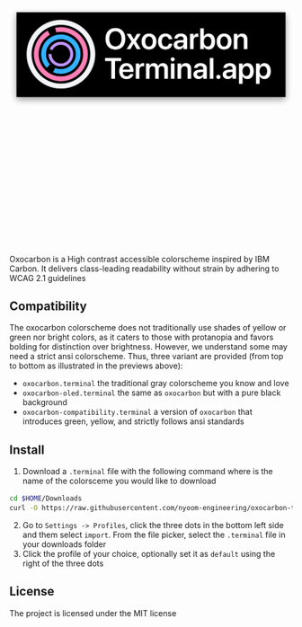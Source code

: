 # <img src="./assets/output-3840x1209-shadow.png">

<figure>
  <img alt="" src="https://github.com/user-attachments/assets/58e1ef1b-924f-487d-8c93-5744df93ffac" />
</figure>

<br>
<br>


<figure>
  <img alt="" src="https://github.com/user-attachments/assets/9d07dd69-aa30-4928-a2bd-5d9156faa8bc" />
</figure>

<br>
<br>

<figure>
  <img alt="" src="https://github.com/user-attachments/assets/899d3c12-29c4-4bbb-96eb-5d699e9e8837" />
</figure>

<br>
<br>


Oxocarbon is a High contrast accessible colorscheme inspired by IBM Carbon. It delivers class-leading readability without strain by adhering to WCAG 2.1 guidelines

## Compatibility

The oxocarbon colorscheme does not traditionally use shades of yellow or green nor bright colors, as it caters to those with protanopia and favors bolding for distinction over brightness. However, we understand some may need a strict ansi colorscheme. Thus, three variant are provided (from top to bottom as illustrated in the previews above):

- `oxocarbon.terminal` the traditional gray colorscheme you know and love
- `oxocarbon-oled.terminal` the same as `oxocarbon` but with a pure black background
- `oxocarbon-compatibility.terminal` a version of `oxocarbon` that introduces green, yellow, and strictly follows ansi standards

## Install

1. Download a `.terminal` file with the following command where <oxocarbon> is the name of the colorsceme you would like to download

```bash
cd $HOME/Downloads
curl -O https://raw.githubusercontent.com/nyoom-engineering/oxocarbon-terminal-app/main/<oxocarbon>.terminal
```

2. Go to `Settings -> Profiles`, click the three dots in the bottom left side and them select `import`. From the file picker, select the `.terminal` file in your downloads folder
3. Click the profile of your choice, optionally set it as `default` using the right of the three dots

## License

The project is licensed under the MIT license
